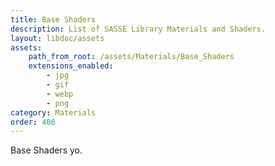 ```yaml
---
title: Base Shaders
description: List of SASSE Library Materials and Shaders.
layout: libdoc/assets
assets:
    path_from_root: /assets/Materials/Base_Shaders
    extensions_enabled:
        - jpg
        - gif
        - webp
        - png
category: Materials
order: 400
---
```


Base Shaders yo.
